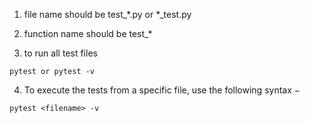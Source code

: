 1. file name should be test_*.py or *_test.py

2. function name should be test_*

3. to run all test files
```
pytest or pytest -v 
```

4. To execute the tests from a specific file, use the following syntax −
```
pytest <filename> -v
```
